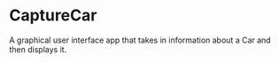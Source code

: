# CaptureCar
A graphical user interface app that takes in information about a Car and then displays it.
